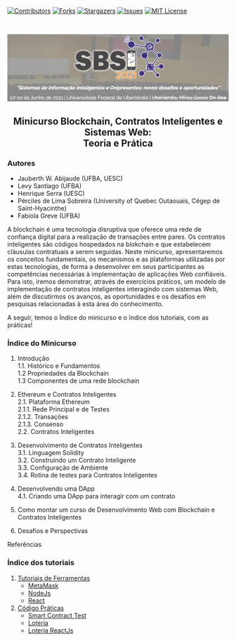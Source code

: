 [![Contributors][contributors-shield]][contributors-url]
[![Forks][forks-shield]][forks-url]
[![Stargazers][stars-shield]][stars-url]
[![Issues][issues-shield]][issues-url]
[![MIT License][license-shield]][license-url]

<br />
<p align="center">
  <a href="https://github.com/lifuesc/minicurso-blockchain/">
    <img src="./img/sbsi2.png" alt="Logo" width="800">
  </a>

  <h2 align="center">Minicurso Blockchain, Contratos Inteligentes e Sistemas Web: </br> Teoria e Prática</h2>

</p>

### Autores ###

- Jauberth W. Abijaude (UFBA, UESC)
- Levy Santiago (UFBA)
- Henrique Serra (UESC)
- Pérciles de Lima Sobreira (University of Quebec Outaouais, Cégep de Saint-Hyacinthe)
- Fabíola Greve (UFBA)

A blockchain é uma tecnologia disruptiva que oferece uma rede de confiança digital para a realização de transações entre pares. Os contratos inteligentes são códigos hospedados na blokchain e que estabelecem cláusulas contratuais a serem seguidas. Neste minicurso, apresentaremos os conceitos fundamentais, os mecanismos e as plataformas utilizadas por estas tecnologias, de forma a desenvolver em seus participantes as competências necessárias à implementação de aplicações Web confiáveis. Para isto, iremos demonstrar, através de exercícios práticos, um modelo de implementação de contratos inteligentes interagindo com sistemas Web, além de discutirmos os avanços, as oportunidades e os desafios em pesquisas relacionadas à esta área do conhecimento.

A seguir, temos o Índice do  minicurso e o ïndice dos tutoriais, com as práticas!

### Índice do Minicurso ###
1. Introdução  
    1.1. Histórico e Fundamentos  
    1.2 Propriedades da Blockchain  
    1.3 Componentes de uma rede blockchain  

2. Ethereum e Contratos Inteligentes  
    2.1. Plataforma Ethereum  
    2.1.1. Rede Principal e de Testes  
    2.1.2. Transações  
    2.1.3. Consenso  
    2.2. Contratos Inteligentes  

3. Desenvolvimento de Contratos Inteligentes  
3.1. Linguagem Solidity  
3.2. Construindo um Contrato Inteligente  
3.3. Configuração de Ambiente  
3.4. Rotina de testes para Contratos Inteligentes  

4. Desenvolvendo uma DApp  
4.1. Criando uma DApp para interagir com um contrato  

5. Como montar um curso de Desenvolvimento Web com Blockchain e Contratos Inteligentes  

6. Desafios e Perspectivas  

Referências  


<h3> Índice dos tutoriais </h3>

1. [Tutoriais de Ferramentas](https://github.com/lifuesc/minicurso-blockchain/tree/main/Ferramentas/)
   - [MetaMask](https://github.com/lifuesc/minicurso-blockchain/tree/main/Ferramentas/metamask)
   - [NodeJs](https://github.com/lifuesc/minicurso-blockchain/tree/main/Ferramentas/node)
   - [React](https://github.com/lifuesc/minicurso-blockchain/tree/main/Ferramentas/reactjs)
2. [Código Práticas](https://github.com/lifuesc/minicurso-blockchain/tree/main/Praticas)
   - [Smart Contract Test](https://github.com/lifuesc/minicurso-blockchain/tree/main/Praticas/smart-contract-test)
   - [Loteria](https://github.com/lifuesc/minicurso-blockchain/tree/main/Praticas/loteria)
   - [Loteria ReactJs](https://github.com/lifuesc/minicurso-blockchain/tree/main/Praticas/loteria-react)

[contributors-shield]: https://img.shields.io/github/contributors/lifuesc/minicurso-blockchain.svg?style=for-the-badge
[contributors-url]: https://github.com/lifuesc/minicurso-blockchain/graphs/contributors
[forks-shield]: https://img.shields.io/github/forks/lifuesc/minicurso-blockchain.svg?style=for-the-badge
[forks-url]: https://github.com/lifuesc/minicurso-blockchain/network/members
[stars-shield]: https://img.shields.io/github/stars/lifuesc/minicurso-blockchain.svg?style=for-the-badge
[stars-url]: https://github.com/lifuesc/minicurso-blockchain/stargazers
[issues-shield]: https://img.shields.io/github/issues/lifuesc/minicurso-blockchain.svg?style=for-the-badge
[issues-url]: https://github.com/lifuesc/minicurso-blockchain/issues
[license-shield]: https://img.shields.io/github/license/lifuesc/minicurso-blockchain.svg?style=for-the-badge
[license-url]: https://github.com/lifuesc/minicurso-blockchain/blob/main/LICENSE

